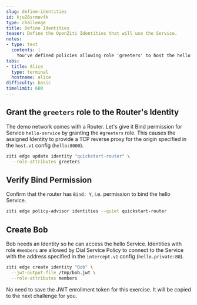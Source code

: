 ```yaml
---
slug: define-identities
id: kju28srmevfk
type: challenge
title: Define Identities
teaser: Define the OpenZiti Identities that will use the Service.
notes:
- type: text
  contents: |
    You've defined policies allowing role 'greeters' to host the hello Service, and role 'members' to consume it. Now let's assign those roles to the appropriate Identities. Alice will delegate hosting the Service to the router that is already running in the environment by assigning role "greeters." Bob is a new member that will consume the Service.
tabs:
- title: Alice
  type: terminal
  hostname: alice
difficulty: basic
timelimit: 600
---
```


## Grant the `greeters` role to the Router's Identity

The demo network comes with a Router. Let's give it Bind permission for Service `hello-service` by granting the `#greeters` role. This causes the assigned Identity to provide a TCP reverse proxy for the origin specified in the `host.v1` config (`hello:8000`).

```bash
ziti edge update identity "quickstart-router" \
  --role-attributes greeters
```

## Verify Bind Permission

Confirm that the router has `Bind: Y`, i.e. permission to bind the hello Service.

```bash
ziti edge policy-advisor identities --quiet quickstart-router
```

## Create Bob

Bob needs an Identity so he can access the hello Service. Identities with role `#members` are allowed by Dial Service Policy to connect to the Service with the address specified in the `intercept.v1` config (`hello.private:80`).

```bash
ziti edge create identity "Bob" \
  --jwt-output-file /tmp/bob.jwt \
  --role-attributes members
```

No need to save the JWT enrollment token for this exercise. It will be copied to the next challenge for you.
